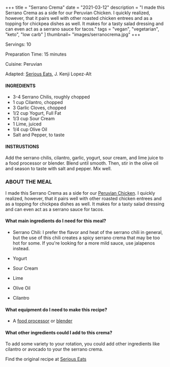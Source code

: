 +++
title = "Serrano Crema"
date = "2021-03-12"
description = "I made this Serrano Crema as a side for our Peruvian Chicken. I quickly realized, however, that it pairs well with other roasted chicken entrees and as a topping for chickpea dishes as well. It makes for a tasty salad dressing and can even act as a serrano sauce for tacos."
tags = 
    "vegan",
    "vegetarian",
    "keto",
    "low carb"
]
thumbnail= "images/serranocrema.jpg"
+++

Servings: 10 <!--more-->

Preparation Time: 15 minutes

Cuisine: Peruvian

Adapted: [Serious Eats](https://www.seriouseats.com/recipes/2017/07/peruvian-style-grilled-chicken-sandwiches-recipe.html), J. Kenji Lopez-Alt

#### INGREDIENTS 

* 3-4 Serrano Chilis, roughly chopped 
* 1 cup Cilantro, chopped 
* 3 Garlic Cloves, chopped 
* 1/2 cup Yogurt, Full Fat 
* 1/3 cup Sour Cream 
* 1 Lime, juiced 
* 1/4 cup Olive Oil 
* Salt and Pepper, to taste
  
#### INSTRUSTIONS

Add the serrano chilis, cilantro, garlic, yogurt, sour cream, and lime juice to a food processor or blender. Blend until smooth. Then, stir in the olive oil and season to taste with salt and pepper. Mix well. 
 
### ABOUT THE MEAL

I made this Serrano Crema as a side for our [Peruvian Chicken](https://www.jamilghar.com/recipe/peruvian_chicken/). I quickly realized, however, that it pairs well with other roasted chicken entrees and as a topping for chickpea dishes as well. It makes for a tasty salad dressing and can even act as a serrano sauce for tacos. 

#### What main ingredients do I need for this meal?

* Serrano Chili: I prefer the flavor and heat of the serrano chili in general, but the use of this chili creates a spicy serrano crema that may be too hot for some. If you're looking for a more mild sauce, use jalapenos instead. 

* Yogurt

* Sour Cream 

* Lime 

* Olive Oil

* Cilantro 

#### What equipment do I need to make this recipe?

* A [food processor](https://amzn.to/3vE4gs7) or [blender](https://amzn.to/2RqFDQM) 

#### What other ingredients could I add to this crema? 

To add some variety to your rotation, you could add other ingredients like cilantro or avocado to your the serrano crema. 

Find the original recipe at [Serious Eats](https://www.seriouseats.com/recipes/2017/07/peruvian-style-grilled-chicken-sandwiches-recipe.html)
